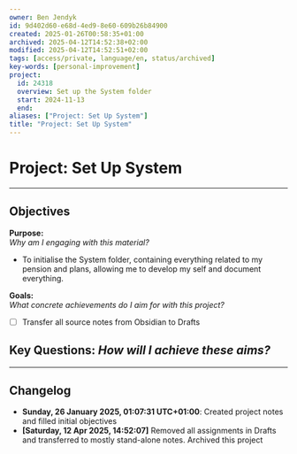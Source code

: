 ```yaml
---
owner: Ben Jendyk
id: 9d402d60-e68d-4ed9-8e60-609b26b84900
created: 2025-01-26T00:58:35+01:00
archived: 2025-04-12T14:52:38+02:00
modified: 2025-04-12T14:52:51+02:00
tags: [access/private, language/en, status/archived]
key-words: [personal-improvement]
project:
  id: 24318
  overview: Set up the System folder
  start: 2024-11-13
  end:
aliases: ["Project: Set Up System"]
title: "Project: Set Up System"
---
```


# Project: Set Up System

---

## Objectives

**Purpose:**  
*Why am I engaging with this material?*
- To initialise the System folder, containing everything related to my pension and plans, allowing me to develop my self and document everything.

**Goals:**  
*What concrete achievements do I aim for with this project?*
- [ ] Transfer all source notes from Obsidian to Drafts

**Key Questions:**
*How will I achieve these aims?*
-

---

## Changelog

- **Sunday, 26 January 2025, 01:07:31 UTC+01:00**: Created project notes and filled initial objectives
- **[Saturday, 12 Apr 2025, 14:52:07]** Removed all assignments in Drafts and transferred to mostly stand-alone notes. Archived this project
